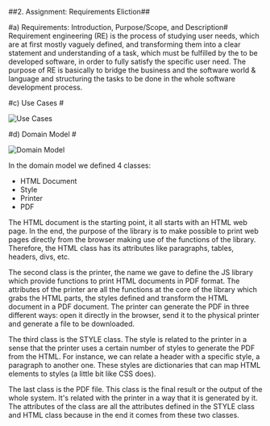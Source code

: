 ##2. Assignment: Requirements Eliction##

#a) Requirements: Introduction, Purpose/Scope, and Description#
Requirement engineering (RE) is the process of studying user needs, which are at first mostly vaguely defined, and transforming them into a clear statement and understanding of a task, which must be fulfilled by the to be developed software, in order to fully satisfy the specific user need.
The purpose of RE is basically to bridge the business and the software world & language and structuring the tasks to be done in the whole software development process.

#c) Use Cases #

![Use Cases](https://github.com/joaopedrofump/pdfmake-1/blob/master/ESOF-Docs/Pdfmake_usecase.jpg)

#d) Domain Model #

![Domain Model](https://github.com/joaopedrofump/pdfmake-1/blob/master/ESOF-Docs/Pdfmake_domainmodel.jpg)


In the domain model we defined 4 classes:

* HTML Document
* Style
* Printer
* PDF

The HTML document is the starting point, it all starts with an HTML web page. In the end, the purpose of the library is to make possible to print web pages directly from the browser making use of the functions of the library. Therefore, the HTML class has its attributes like paragraphs, tables, headers, divs, etc.

The second class is the printer, the name we gave to define the JS library which provide functions to print HTML documents in PDF format. The attributes of the printer are all the functions at the core of the library which grabs the HTML parts, the styles defined and transform the HTML document in a PDF document. The printer can generate the PDF in three different ways: open it directly in the browser, send it to the physical printer and generate a file to be downloaded.

The third class is the STYLE class. The style is related to the printer in a sense that the printer uses a certain number of styles to generate the PDF from the HTML. For instance, we can relate a header with a specific style, a paragraph to another one. These styles are dictionaries that can map HTML elements to styles (a little bit like CSS does).

The last class is the PDF file. This class is the final result or the output of the whole system. It's related with the printer in a way that it is generated by it. The attributes of the class are all the attributes defined in the STYLE class and HTML class because in the end it comes from these two classes.
